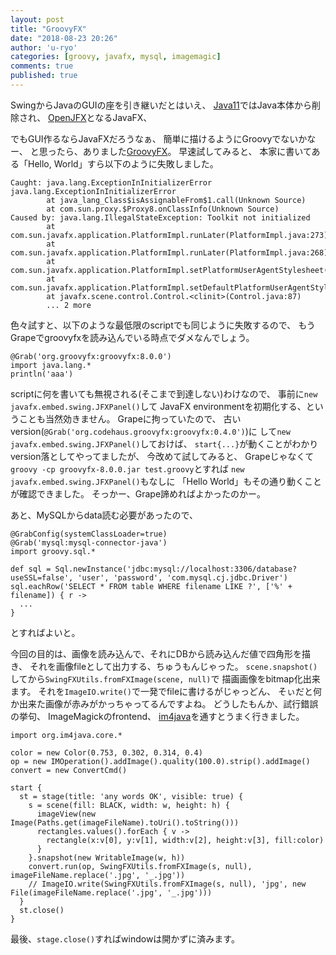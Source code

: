 ```yaml
---
layout: post
title: "GroovyFX"
date: "2018-08-23 20:26"
author: 'u-ryo'
categories: [groovy, javafx, mysql, imagemagic]
comments: true
published: true
---
```

SwingからJavaのGUIの座を引き継いだとはいえ、
[Java11](http://jdk.java.net/11/)ではJava本体から削除され、
[OpenJFX](http://jdk.java.net/openjfx/)となるJavaFX、
<!-- 何かむしろ本体に残されるAWT、Swingの方が、 -->
<!-- スマホのソフトキーボード対応など進んでいるとか。 -->
でもGUI作るならJavaFXだろうなぁ、
簡単に描けるようにGroovyでないかなー、
と思ったら、ありました[GroovyFX](http://groovyfx.org/)。
早速試してみると、
本家に書いてある「Hello, World」すら以下のように失敗しました。

```
Caught: java.lang.ExceptionInInitializerError
java.lang.ExceptionInInitializerError
        at java_lang_Class$isAssignableFrom$1.call(Unknown Source)
        at com.sun.proxy.$Proxy8.onClassInfo(Unknown Source)
Caused by: java.lang.IllegalStateException: Toolkit not initialized
        at com.sun.javafx.application.PlatformImpl.runLater(PlatformImpl.java:273)
        at com.sun.javafx.application.PlatformImpl.runLater(PlatformImpl.java:268)
        at com.sun.javafx.application.PlatformImpl.setPlatformUserAgentStylesheet(PlatformImpl.java:550)
        at com.sun.javafx.application.PlatformImpl.setDefaultPlatformUserAgentStylesheet(PlatformImpl.java:512)
        at javafx.scene.control.Control.<clinit>(Control.java:87)
        ... 2 more
```

色々試すと、以下のような最低限のscriptでも同じように失敗するので、
もうGrapeでgroovyfxを読み込んでいる時点でダメなんでしょう。

```
@Grab('org.groovyfx:groovyfx:8.0.0')
import java.lang.*
println('aaa')
```

scriptに何を書いても無視される(そこまで到達しない)わけなので、
事前に`new javafx.embed.swing.JFXPanel()`して
JavaFX environmentを初期化する、ということも当然効きません。
Grapeに拘っていたので、
古いversion(`@Grab('org.codehaus.groovyfx:groovyfx:0.4.0')`)に
して`new javafx.embed.swing.JFXPanel()`しておけば、
`start{...}`が動くことがわかりversion落としてやってましたが、
今改めて試してみると、
Grapeじゃなくて`groovy -cp groovyfx-8.0.0.jar test.groovy`とすれば
`new javafx.embed.swing.JFXPanel()`もなしに
「Hello World」もその通り動くことが確認できました。
そっかー、Grape諦めればよかったのかー。

あと、MySQLからdata読む必要があったので、

```
@GrabConfig(systemClassLoader=true)
@Grab('mysql:mysql-connector-java')
import groovy.sql.*

def sql = Sql.newInstance('jdbc:mysql://localhost:3306/database?useSSL=false', 'user', 'password', 'com.mysql.cj.jdbc.Driver')
sql.eachRow('SELECT * FROM table WHERE filename LIKE ?', ['%' + filename]) { r ->
  ...
}
```

とすればよいと。

今回の目的は、画像を読み込んで、それにDBから読み込んだ値で四角形を描き、
それを画像fileとして出力する、ちゅうもんじゃった。
`scene.snapshot()`してから`SwingFXUtils.fromFXImage(scene, null)`で
描画画像をbitmap化出来ます。
それを`ImageIO.write()`で一発でfileに書けるがじゃっどん、
そぃだと何か出来た画像が赤みがかっちゃってるんですよね。
どうしたもんか、試行錯誤の挙句、
ImageMagickのfrontend、
[im4java](http://im4java.sourceforge.net/)を通すとうまく行きました。

```
import org.im4java.core.*

color = new Color(0.753, 0.302, 0.314, 0.4)
op = new IMOperation().addImage().quality(100.0).strip().addImage()
convert = new ConvertCmd()

start {
  st = stage(title: 'any words OK', visible: true) {
    s = scene(fill: BLACK, width: w, height: h) {
      imageView(new Image(Paths.get(imageFileName).toUri().toString()))
      rectangles.values().forEach { v ->
        rectangle(x:v[0], y:v[1], width:v[2], height:v[3], fill:color)
      }
    }.snapshot(new WritableImage(w, h))
    convert.run(op, SwingFXUtils.fromFXImage(s, null), imageFileName.replace('.jpg', '_.jpg'))
    // ImageIO.write(SwingFXUtils.fromFXImage(s, null), 'jpg', new File(imageFileName.replace('.jpg', '_.jpg')))
  }
  st.close()
}
```

最後、`stage.close()`すればwindowは開かずに済みます。
